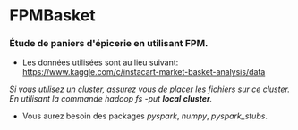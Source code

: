 # FPMBasket
### Étude de paniers d'épicerie en utilisant FPM.

* Les données utilisées sont au lieu suivant:<br/>
	https://www.kaggle.com/c/instacart-market-basket-analysis/data

*Si vous utilisez un cluster, assurez vous de placer les fichiers sur ce cluster.<br/>En utilisant la commande hadoop fs -put **local** **cluster**.*

* Vous aurez besoin des packages *pyspark*, *numpy*, *pyspark_stubs*. 
